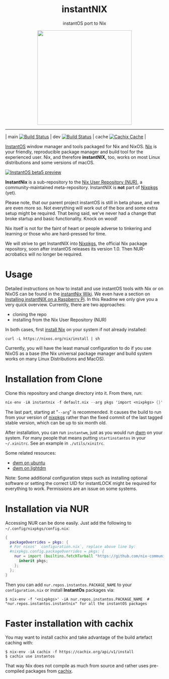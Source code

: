 <div align="center">
    <h1>instantNIX</h1>
    <p>instantOS port to Nix</p>
    <img width="300" height="300" src="https://raw.githubusercontent.com/instantOS/instantLOGO/master/png/nix.png">
</div>

-------

| main [![Build Status](https://travis-ci.com/instantOS/instantNIX.svg?branch=master)](https://travis-ci.com/instantOS/instantNIX) |
dev [![Build Status](https://travis-ci.com/instantOS/instantNIX.svg?branch=dev)](https://travis-ci.com/instantOS/instantNIX) |
cache [![Cachix Cache](https://img.shields.io/badge/cachix-instantos-blue.svg)](https://instantos.cachix.org) |

[InstantOS](https://instantos.github.io/) window manager and tools packaged for Nix and NixOS.
[Nix](https://nixos.org/explore.html) is your friendly, reproducible package manager and build tool for the experienced user.
Nix, and therefore **instantNIX,** too, works on most Linux distributions and some versions of macOS.

[![InstantOS beta5 preview](https://img.youtube.com/vi/zqcEv3bdIAM/0.jpg)](http://www.youtube.com/watch?v=zqcEv3bdIAM)

**InstantNix** is a sub-repository to the [Nix User Repository (NUR)](https://github.com/nix-community/NUR),
a community-maintained meta-repository.
InstantNIX is **not** part of [Nixpkgs](https://github.com/nixos/nixpkgs) (yet).

Please note, that our parent project instantOS is still in beta phase,
and we are even more so.
Not everything will work out of the box and some extra setup might be required.
That being said, we've never had a change that broke startup and basic functionality.
Knock on wood!

Nix itself is not for the faint of heart or people adverse to tinkering and learning
or those who are hard-pressed for time.

We will strive to get InstantNIX into [Nixpkgs](https://github.com/nixos/nixpkgs),
the official Nix package repository, soon after instantOS releases its version 1.0.
Then NUR-acrobatics will no longer be required.

# Usage

Detailed instructions on how to install and use instantOS tools with Nix or
on NixOS can be found in the [instantNix Wiki](https://github.com/instantOS/instantNIX/wiki).
We even have a section on [Installing instantNIX on a Raspberry Pi](https://github.com/instantOS/instantNIX/wiki/instantNIX-on-a-Raspberry-Pi-4B).
In this Readme we only give you a very quick overview.
Currently, there are two approaches:

- cloning the repo
- installing from the Nix User Repository (NUR)

In both cases, first [install Nix](https://nixos.org/nix/manual/#chap-installation)
on your system if not already installed:

```console
curl -L https://nixos.org/nix/install | sh
```

Currently, you will have the least manual configuration to do if you use NixOS as a base
(the Nix universal package manager and build system works on many Linux Distributions and MacOS).

# Installation from Clone

Clone this repository and change directory into it.
From there, run:

```nix
nix-env -iA instantnix -f default.nix --arg pkgs 'import <nixpkgs> {}'
```

The last part, starting at "`--arg`" is recommended.
It causes the build to run from your version of
[nixpkgs](https://github.com/nixos/nixpkgs)
rather than the fixed commit of the last tagged stable version,
which can be up to six month old.

After installation, you can run `instantwm`,
just as you would run [dwm](https://dwm.suckless.org) on your system.
For many people that means putting `startinstantos` in your `~/.xinitrc`.
See an example in `./utils/xinitrc`.

Some related resources:
 - [dwm on ubuntu](https://cannibalcandy.wordpress.com/2012/04/26/installing-and-configuring-dwm-under-ubuntu/)
 - [dwm on lightdm](https://blkct.wordpress.com/2017/06/16/how-to-start-dwm-from-lightdm/)

Note: Some additional configuration steps such as installing optional software
or setting the correct UID for instantLOCK might be required for everything to
work.
Permissions are an issue on some systems.

# Installation via NUR

Accessing NUR can be done easily.
Just add the following to `~/.config/nixpkgs/config.nix`:

```nix
{
  packageOverrides = pkgs: {
  # For nixos' `configuration.nix`, replace above line by:
  #nixpkgs.config.packageOverrides = pkgs: {
    nur = import (builtins.fetchTarball "https://github.com/nix-community/NUR/archive/master.tar.gz") {
      inherit pkgs;
    };
  };
}
```

Then you can add `nur.repos.instantos.PACKAGE_NAME` to your `configuration.nix`
or install **InstantOs** packages via:

```console
$ nix-env -f '<nixpkgs>' -iA nur.repos.instantos.PACKAGE_NAME  # "nur.repos.instantos.instantnix" for all the instantOS packages
```

# Faster installation with cachix

You may want to install cachix and take advantage of the build artefact caching with:

```console
$ nix-env -iA cachix -f https://cachix.org/api/v1/install
$ cachix use instantos
```

That way Nix does not compile as much from source and rather uses pre-compiled
packages from [cachix](https://cachix.org).
